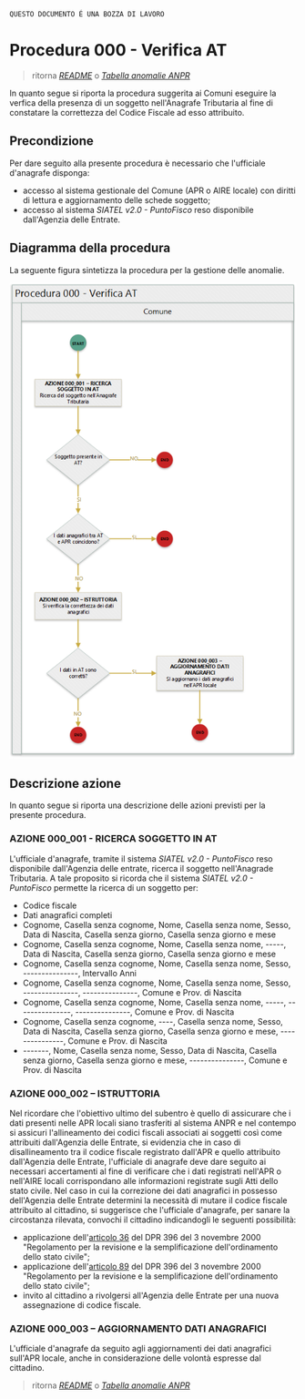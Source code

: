 	QUESTO DOCUMENTO É UNA BOZZA DI LAVORO

# Procedura 000 - Verifica AT

> ritorna [*README*](../README.md) o [*Tabella anomalie ANPR*](../TAB01_ANOMALIE_ANPR.md)

In quanto segue si riporta la procedura suggerita ai Comuni eseguire la verfica della presenza di un soggetto nell'Anagrafe Tributaria al fine di constatare la correttezza del Codice Fiscale ad esso attribuito.


## Precondizione
Per dare seguito alla presente procedura è necessario che l'ufficiale d'anagrafe disponga:

- accesso al sistema gestionale del Comune (APR o AIRE locale) con diritti di lettura e aggiornamento delle schede soggetto;
- accesso al sistema *SIATEL v2.0 - PuntoFisco* reso disponibile dall'Agenzia delle Entrate. 


## Diagramma della procedura
La seguente figura sintetizza la procedura per la gestione delle anomalie.

![Swimlane diagram procedura 010](image/IMAGE_000.png)

## Descrizione azione
In quanto segue si riporta una descrizione delle azioni previsti per la presente procedura.

### AZIONE 000_001 - RICERCA SOGGETTO IN AT
L'ufficiale d'anagrafe, tramite il sistema *SIATEL v2.0 - PuntoFisco* reso disponibile dall'Agenzia delle entrate, ricerca il soggetto nell'Anagrade Tributaria. A tale proposito si ricorda che il sistema *SIATEL v2.0 - PuntoFisco* permette la ricerca di un soggetto per:

- Codice fiscale
- Dati anagrafici completi
- Cognome, Casella senza cognome, Nome, Casella senza nome, Sesso, Data di Nascita, Casella senza giorno, Casella senza giorno e mese
- Cognome, Casella senza cognome, Nome, Casella senza nome, -----, Data di Nascita, Casella senza giorno, Casella senza giorno e mese
- Cognome, Casella senza cognome, Nome, Casella senza nome, Sesso, ---------------, Intervallo Anni
- Cognome, Casella senza cognome, Nome, Casella senza nome, Sesso, ---------------, ---------------, Comune e Prov. di Nascita
- Cognome, Casella senza cognome, Nome, Casella senza nome, -----, ---------------, ---------------, Comune e Prov. di Nascita
- Cognome, Casella senza cognome, ----, Casella senza nome, Sesso, Data di Nascita, Casella senza giorno, Casella senza giorno e mese, ---------------, Comune e Prov. di Nascita 
- -------, Nome, Casella senza nome, Sesso, Data di Nascita, Casella senza giorno, Casella senza giorno e mese, ---------------, Comune e Prov. di Nascita 

### AZIONE 000_002 – ISTRUTTORIA
Nel ricordare che l'obiettivo ultimo del subentro è quello di assicurare che i dati presenti nelle APR locali siano trasferiti al sistema ANPR e nel contempo si assicuri l'allineamento dei codici fiscali associati ai soggetti così come attribuiti dall'Agenzia delle Entrate, si evidenzia che in caso di disallineamento tra il codice fiscale registrato dall'APR e quello attribuito dall'Agenzia delle Entrate, l'ufficiale di anagrafe deve dare seguito ai necessari accertamenti al fine di verificare che i dati registrati nell'APR o nell'AIRE locali corrispondano alle informazioni registrate sugli Atti dello stato civile. Nel caso in cui la correzione dei dati anagrafici in possesso dell'Agenzia delle Entrate determini la necessità di mutare il codice fiscale attribuito al cittadino, si suggerisce che l'ufficiale d'anagrafe, per sanare la circostanza rilevata, convochi il cittadino indicandogli le seguenti possibilità:

- applicazione dell'[articolo 36](http://www.normattiva.it/uri-res/N2Ls?urn:nir:stato:decreto.legge:2000-10-03;396~art36) del DPR 396 del 3 novembre 2000 "Regolamento per la revisione e la semplificazione dell'ordinamento dello stato civile";
- applicazione dell'[articolo 89](http://www.normattiva.it/uri-res/N2Ls?urn:nir:stato:decreto.legge:2000-10-03;396~art89) del DPR 396 del 3 novembre 2000 "Regolamento per la revisione e la semplificazione dell'ordinamento dello stato civile";
- invito al cittadino a rivolgersi all'Agenzia delle Entrate per una nuova assegnazione di codice fiscale.

### AZIONE 000_003 – AGGIORNAMENTO DATI ANAGRAFICI
L'ufficiale d'anagrafe da seguito agli aggiornamenti dei dati anagrafici sull'APR locale, anche in considerazione delle volontà espresse dal cittadino.  


> ritorna [*README*](../README.md) o [*Tabella anomalie ANPR*](../TAB01_ANOMALIE_ANPR.md)
